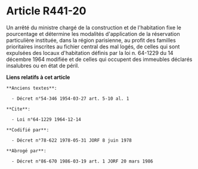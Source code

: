 # Article R441-20

Un arrêté du ministre chargé de la construction et de l'habitation fixe le pourcentage et détermine les modalités
d'application de la réservation particulière instituée, dans la région parisienne, au profit des familles prioritaires
inscrites au fichier central des mal logés, de celles qui sont expulsées des locaux d'habitation définis par la loi n.
64-1229 du 14 décembre 1964 modifiée et de celles qui occupent des immeubles déclarés insalubres ou en état de péril.

**Liens relatifs à cet article**

	**Anciens textes**:

	  - Décret n°54-346 1954-03-27 art. 5-10 al. 1

	**Cite**:

	  - Loi n°64-1229 1964-12-14

	**Codifié par**:

	  - Décret n°78-622 1978-05-31 JORF 8 juin 1978

	**Abrogé par**:

	  - Décret n°86-670 1986-03-19 art. 1 JORF 20 mars 1986
